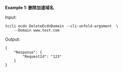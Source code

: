 **Example 1: 删除加速域名**



Input: 

```
tccli ecdn DeleteEcdnDomain --cli-unfold-argument  \
    --Domain www.test.com
```

Output: 
```
{
    "Response": {
        "RequestId": "123"
    }
}
```

